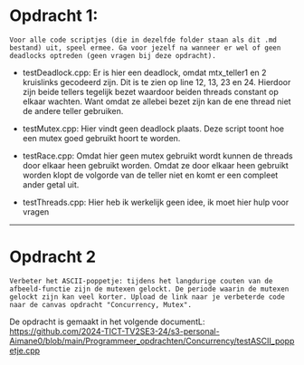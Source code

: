# Opdracht 1:
``Voor alle code scriptjes (die in dezelfde folder staan als dit .md bestand) uit, speel ermee. Ga voor jezelf na wanneer er wel of geen deadlocks optreden (geen vragen bij deze opdracht).``

- testDeadlock.cpp: Er is hier een deadlock, omdat mtx_teller1 en 2 kruislinks gecodeerd zijn. Dit is te zien op line 12, 13, 23 en 24. Hierdoor zijn beide tellers tegelijk bezet waardoor beiden threads constant op elkaar wachten. Want omdat ze allebei bezet zijn kan de ene thread niet de andere teller gebruiken.

- testMutex.cpp: Hier vindt geen deadlock plaats. Deze script toont hoe een mutex goed gebruikt hoort te worden.

- testRace.cpp: Omdat hier geen mutex gebruikt wordt kunnen de threads door elkaar heen gebruikt worden. Omdat ze door elkaar heen gebruikt worden klopt de volgorde van de teller niet en komt er een compleet ander getal uit.

- testThreads.cpp: Hier heb ik werkelijk geen idee, ik moet hier hulp voor vragen

---

# Opdracht 2

``Verbeter het ASCII-poppetje: tijdens het langdurige couten van de afbeeld-functie zijn de mutexen gelockt. De periode waarin de mutexen gelockt zijn kan veel korter. Upload de link naar je verbeterde code naar de canvas opdracht "Concurrency, Mutex".``

De opdracht is gemaakt in het volgende documentL: https://github.com/2024-TICT-TV2SE3-24/s3-personal-Aimane0/blob/main/Programmeer_opdrachten/Concurrency/testASCII_poppetje.cpp
